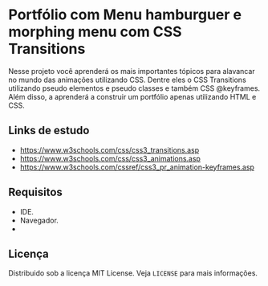 # Portfólio com Menu hamburguer e morphing menu com CSS Transitions
Nesse projeto você aprenderá os mais importantes tópicos para alavancar no mundo das animações utilizando CSS. Dentre eles o CSS Transitions utilizando pseudo elementos e pseudo classes e também CSS @keyframes. Além disso, a aprenderá a construir um portfólio apenas utilizando HTML e CSS.

## Links de estudo
- https://www.w3schools.com/css/css3_transitions.asp <br>
- https://www.w3schools.com/css/css3_animations.asp <br>
- https://www.w3schools.com/cssref/css3_pr_animation-keyframes.asp 

## Requisitos
- IDE.
- Navegador.
- 
## Licença
Distribuido sob a licença MIT License. Veja `LICENSE` para mais informações.
